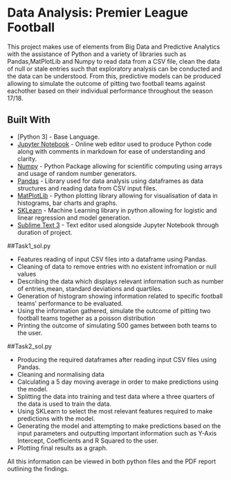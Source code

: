 # Data Analysis: Premier League Football

This project makes use of elements from Big Data and Predictive Analytics with the assistance of Python and a variety of libraries such as Pandas,MatPlotLib and Numpy to read data from a CSV file, clean the data of null or stale entries such that exploratory analysis can be conducted and the data can be understood. From this, predictive models can be produced allowing to simulate the outcome of pitting two football teams against eachother based on their individual performance throughout the season 17/18. 


## Built With

* [Python 3] - Base Language.
* [Jupyter Notebook](http://jupyter.org) - Online web editor used to produce Python code along with comments in markdown for ease of understanding and clarity.
* [Numpy](http://www.numpy.org) - Python Package allowing for scientific computing using arrays and usage of random number generators.
* [Pandas](https://pandas.pydata.org) - Library used for data analysis using dataframes as data structures and reading data from CSV input files.
* [MatPlotLib](https://matplotlib.org) - Python plotting library allowing for visualisation of data in histograms, bar charts and graphs.
* [SKLearn](http://scikit-learn.org/stable/) - Machine Learning library in python allowing for logistic and linear regression and model generation.
* [Sublime Text 3](https://www.sublimetext.com) - Text editor used alongside Jupyter Notebook through duration of project.


##Task1_sol.py
* Features reading of input CSV files into a dataframe using Pandas.
* Cleaning of data to remove entries with no existent infromation or null values
* Describing the data which displays relevant information such as number of entries,mean, standard deviations and quartiles.
* Generation of histogram showing information related to specific football teams' performance to be evaluated.
* Using the information gathered, simulate the outcome of pitting two football teams together as a poisson distribution
* Printing the outcome of simulating 500 games between both teams to the user.

##Task2_sol.py
* Producing the required dataframes after reading input CSV files using Pandas.
* Cleaning and normalising data
* Calculating a 5 day moving average in order to make predictions using the model.
* Splitting the data into training and test data where a three quarters of the data is used to train the data.
* Using SKLearn to select the most relevant features required to make predictions with the model.
* Generating the model and attempting to make predictions based on the input parameters and outputting important information such as Y-Axis Intercept, Coefficients and R Squared to the user.
* Plotting final results as a graph.

All this information can be viewed in both python files and the PDF report outlining the findings.